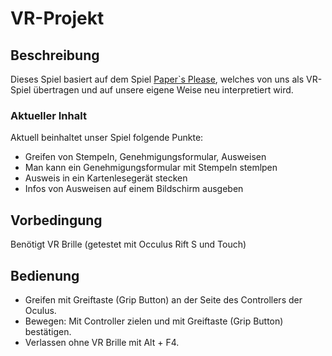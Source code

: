 # VR-Projekt

## Beschreibung

Dieses Spiel basiert auf dem Spiel [Paper`s Please](https://store.steampowered.com/app/239030/Papers_Please/ "Steamseite"), welches von uns als VR-Spiel übertragen und auf unsere eigene Weise neu interpretiert wird.

### Aktueller Inhalt

Aktuell beinhaltet unser Spiel folgende Punkte:

- Greifen von Stempeln, Genehmigungsformular, Ausweisen
- Man kann ein Genehmigungsformular mit Stempeln stemlpen
- Ausweis in ein Kartenlesegerät stecken
- Infos von Ausweisen auf einem Bildschirm ausgeben

## Vorbedingung

Benötigt VR Brille (getestet mit Occulus Rift S und Touch)

## Bedienung

- Greifen mit Greiftaste (Grip Button) an der Seite des Controllers der Oculus.
- Bewegen: Mit Controller zielen und mit Greiftaste (Grip Button) bestätigen.
- Verlassen ohne VR Brille mit Alt + F4.